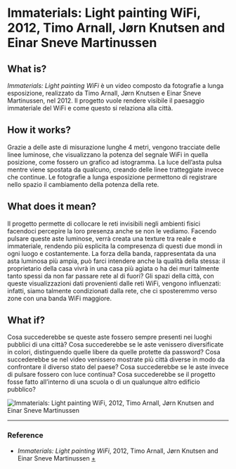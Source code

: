 # Immaterials: Light painting WiFi, 2012, Timo Arnall, Jørn Knutsen and Einar Sneve Martinussen

## What is?
_Immaterials: Light painting WiFi_ è un video composto da fotografie a lunga esposizione, realizzato da Timo Arnall, Jørn Knutsen e Einar Sneve Martinussen, nel 2012. Il progetto vuole rendere visibile il paesaggio immateriale del WiFi e come questo si relaziona alla città.

## How it works?
Grazie a delle aste di misurazione lunghe 4 metri, vengono tracciate delle linee luminose, che visualizzano la potenza del segnale WiFi in quella posizione, come fossero un grafico ad istogramma. La luce dell’asta pulsa mentre viene spostata da qualcuno, creando delle linee tratteggiate invece che continue. Le fotografie a lunga esposizione permettono di registrare nello spazio il cambiamento della potenza della rete.
 
## What does it mean?
Il progetto permette di collocare le reti invisibili negli ambienti fisici facendoci percepire la loro presenza anche se non le vediamo. Facendo pulsare queste aste luminose, verrà creata una texture tra reale e immateriale, rendendo più esplicita la compresenza di questi due mondi in ogni luogo e costantemente. La forza della banda, rappresentata da una asta luminosa più ampia, può farci intendere anche la qualità della stessa: il proprietario della casa vivrà in una casa più agiata o ha dei muri talmente tanto spessi da non far passare rete al di fuori?
Gli spazi della città, con queste visualizzazioni dati provenienti dalle reti WiFi, vengono influenzati: infatti, siamo talmente condizionati dalla rete, che ci sposteremmo verso zone con una banda WiFi maggiore.

## What if?
Cosa succederebbe se queste aste fossero sempre presenti nei luoghi pubblici di una città? Cosa succederebbe se le aste venissero diversificate in colori, distinguendo quelle libere da quelle protette da password? Cosa succederebbe se nel video venissero mostrate più città diverse in modo da confrontare il diverso stato del paese? Cosa succederebbe se le aste invece di pulsare fossero con luce continua? Cosa succederebbe se il progetto fosse fatto all’interno di una scuola o di un qualunque altro edificio pubblico?

![Immaterials: Light painting WiFi, 2012, Timo Arnall, Jørn Knutsen and Einar Sneve Martinussen](https://i.ytimg.com/vi/cxdjfOkPu-E/maxresdefault.jpg)

--- 

### Reference
- _Immaterials: Light painting WiFi_, 2012, Timo Arnall, Jørn Knutsen and Einar Sneve Martinussen [+](http://yourban.no/2011/02/22/immaterials-light-painting-wifi/)
